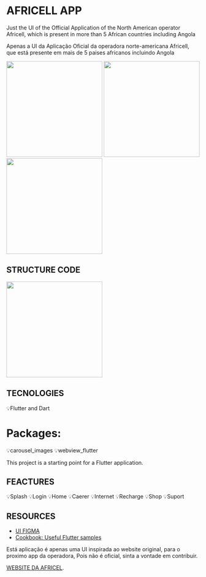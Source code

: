 # AFRICELL APP

Just the UI of the Official Application of the North American operator Africell, which is present in more than 5 African countries including Angola

Apenas a UI da Aplicação Oficial da operadora norte-americana Africell, que está presente em mais de 5 paises africanos incluindo Angola

<img src="https://raw.githubusercontent.com/MartinDala/BunnyApp/main/assets/screenshots/SplashScreen.png" width="250"> <img src="https://raw.githubusercontent.com/MartinDala/BunnyApp/main/assets/screenshots/Login.png" width="250">  <img src="https://raw.githubusercontent.com/MartinDala/BunnyApp/main/assets/screenshots/Home.png" width="250">



## STRUCTURE CODE
<img src="https://raw.githubusercontent.com/MartinDala/BunnyApp/main/assets/screenshots/codescreen.png" width="250"> 

## TECNOLOGIES
💡Flutter and Dart


# Packages:
💡carousel_images
💡webview_flutter

This project is a starting point for a Flutter application.

## FEACTURES
💡Splash
💡Login
💡Home
💡Caerer
💡Internet
💡Recharge
💡Shop
💡Suport




## RESOURCES
- [UI FIGMA ](https://flutter.dev/docs/get-started/codelab)
- [Cookbook: Useful Flutter samples](https://flutter.dev/docs/cookbook)

Está aplicação é apenas uma UI inspirada ao website original, para o proximo app da operadora,
Pois não é oficial, sinta a vontade em contribuir.

[WEBSITE DA AFRICEL](https://www.africell.ao/por).
